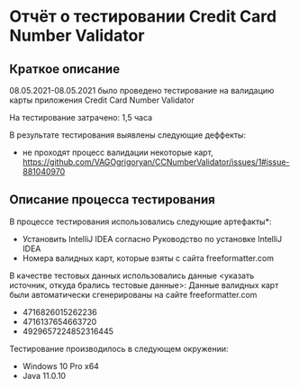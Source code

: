 # Отчёт о тестировании Credit Card Number Validator

## Краткое описание

08.05.2021-08.05.2021 было проведено тестирование на валидацию карты приложения Credit Card Number Validator

На тестирование затрачено: 1,5 часа

В результате тестирования выявлены следующие деффекты:
* не проходят процесс валидации некоторые карт, https://github.com/VAGOgrigoryan/CCNumberValidator/issues/1#issue-881040970

## Описание процесса тестирования

В процессе тестирования использовались следующие артефакты*:
* Установить IntelliJ IDEA согласно Руководство по установке IntelliJ IDEA
* Номера валидных карт, которые взяты с сайта freeformatter.com


В качестве тестовых данных использовались данные <указать источник, откуда брались тестовые данные>:
Данные валидных карт были автоматически сгенерированы на сайте freeformatter.com
* 4716826015262236
* 4716137654663720
* 4929657224852316445

Тестирование производилось в следующем окружении:
* Windows 10 Pro x64
* Java 11.0.10
